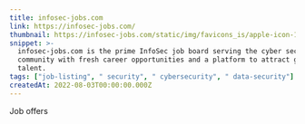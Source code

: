 ```yaml
---
title: infosec-jobs.com
link: https://infosec-jobs.com/
thumbnail: https://infosec-jobs.com/static/img/favicons_is/apple-icon-180x180.png
snippet: >-
  infosec-jobs.com is the prime InfoSec job board serving the cyber security
  community with fresh career opportunities and a platform to attract great
  talent.
tags: ["job-listing", " security", " cybersecurity", " data-security"]
createdAt: 2022-08-03T00:00:00.000Z
---
```

Job offers